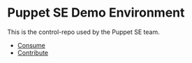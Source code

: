 Puppet SE Demo Environment
===========================

This is the control-repo used by the Puppet SE team.

* [Consume](docs/consume.md)
* [Contribute](docs/contribute.md)
